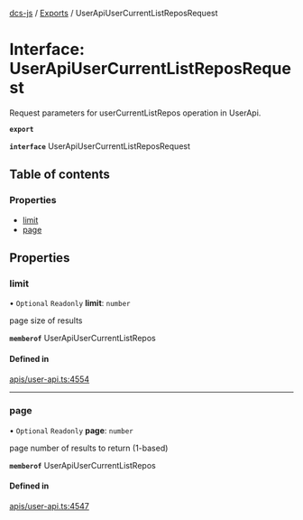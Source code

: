 [dcs-js](../README.md) / [Exports](../modules.md) / UserApiUserCurrentListReposRequest

# Interface: UserApiUserCurrentListReposRequest

Request parameters for userCurrentListRepos operation in UserApi.

**`export`**

**`interface`** UserApiUserCurrentListReposRequest

## Table of contents

### Properties

- [limit](UserApiUserCurrentListReposRequest.md#limit)
- [page](UserApiUserCurrentListReposRequest.md#page)

## Properties

### <a id="limit" name="limit"></a> limit

• `Optional` `Readonly` **limit**: `number`

page size of results

**`memberof`** UserApiUserCurrentListRepos

#### Defined in

[apis/user-api.ts:4554](https://github.com/unfoldingWord/dcs-js/blob/b29eb7a/apis/user-api.ts#L4554)

___

### <a id="page" name="page"></a> page

• `Optional` `Readonly` **page**: `number`

page number of results to return (1-based)

**`memberof`** UserApiUserCurrentListRepos

#### Defined in

[apis/user-api.ts:4547](https://github.com/unfoldingWord/dcs-js/blob/b29eb7a/apis/user-api.ts#L4547)
